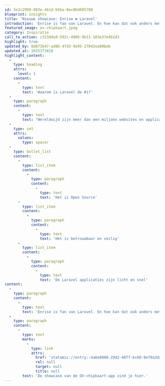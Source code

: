 ```yaml
---
id: 5e2c2999-983e-4b1d-b5ba-0ec86d605788
blueprint: insights
title: 'Nieuwe showcase: Enrise ❤️ Laravel'
introduction: 'Enrise is fan van Laravel. En hoe kan dat ook anders met Laravel Evangelist Bobby Bouwmann als collega. Maar er zijn natuurlijk meer Enrise developers die graag met Laravel werken, in uiteenlopende projecten. Vandaag presenteren we een van die projecten die gebruik maakt van zowel Laravel als Laravel Nova.'
featured_image: ov-chipkaart.jpeg
category: Inspiratie
call_to_action: c3238da9-592c-4906-9b11-183e37e4b2d3
highlight: true
updated_by: 8d873b47-ad86-4fd3-9e95-27842ea80beb
updated_at: 1655373810
highlight_content:
  -
    type: heading
    attrs:
      level: 1
    content:
      -
        type: text
        text: 'Waarom is Laravel de #1?'
  -
    type: paragraph
    content:
      -
        type: text
        text: "Wereldwijd zijn meer dan een miljoen websites en applicaties gebouwd met behulp van Laravel. In Nederland is Laravel bekroond tot “Most popular in the Web App category”\_(bron: BuiltWith.com). Met ruim 50.000 developers wereldwijd die gebruikmaken van het framework, is het één van de grootste frameworks ter wereld."
  -
    type: set
    attrs:
      values:
        type: spacer
  -
    type: bullet_list
    content:
      -
        type: list_item
        content:
          -
            type: paragraph
            content:
              -
                type: text
                text: 'Het is Open Source'
      -
        type: list_item
        content:
          -
            type: paragraph
            content:
              -
                type: text
                text: 'Het is betrouwbaar en veilig'
      -
        type: list_item
        content:
          -
            type: paragraph
            content:
              -
                type: text
                text: 'De Laravel applicaties zijn licht en snel'
content:
  -
    type: paragraph
    content:
      -
        type: text
        text: 'Enrise is fan van Laravel. En hoe kan dat ook anders met Laravel Evangelist Bobby Bouwmann als collega. Maar er zijn natuurlijk meer Enrise developers die graag met Laravel werken, in uiteenlopende projecten. Vandaag presenteren we een van die projecten die gebruik maakt van zowel Laravel als Laravel Nova.'
  -
    type: paragraph
    content:
      -
        type: text
        marks:
          -
            type: link
            attrs:
              href: 'statamic://entry::4a6e8868-29d2-40ff-bc60-9ef0a3da6772'
              rel: null
              target: null
              title: null
        text: 'De showcase van de OV-chipkaart-app vind je hier.'
---
```

